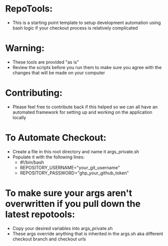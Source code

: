 # RepoTools:
- This is a starting point template to setup development automation using bash logic if your checkout process is relatively complicated

# Warning:
- These tools are provided "as is"
- Review the scripts before you run them to make sure you agree with the changes that will be made on your computer

# Contributing:
- Please feel free to contribute back if this helped so we can all have an automated framework for setting up and working on the application locally 

# To Automate Checkout:
- Create a file in this root directory and name it args_private.sh 
- Populate it with the following lines:
    - #!/bin/bash
    - REPOSITORY_USERNAME="your_git_username"
    - REPOSITORY_PASSWORD="ghp_your_github_token"

# To make sure your args aren't overwritten if you pull down the latest repotools:
- Copy your desired variables into args_private.sh
- These args override anything that is inherited in the args.sh aka different checkout branch and checkout urls